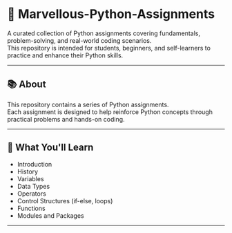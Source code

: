 # 💫 Marvellous-Python-Assignments

A curated collection of Python assignments covering fundamentals, problem-solving, and real-world coding scenarios.  
This repository is intended for students, beginners, and self-learners to practice and enhance their Python skills.

---

## 📚 About

This repository contains a series of Python assignments.  
Each assignment is designed to help reinforce Python concepts through practical problems and hands-on coding.

---

## 🧠 What You'll Learn

- Introduction
- History
- Variables
- Data Types
- Operators
- Control Structures (if-else, loops)  
- Functions  
- Modules and Packages  


---
